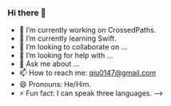 ### Hi there 👋

- 🔭 I’m currently working on CrossedPaths.
- 🌱 I’m currently learning Swift.
- 👯 I’m looking to collaborate on ...
- 🤔 I’m looking for help with ...
- 💬 Ask me about ...
- 📫 How to reach me: qiu0147@gmail.com
- 😄 Pronouns: He/Him.
- ⚡ Fun fact: I can speak three languages.
-->

